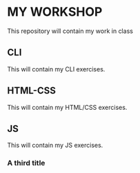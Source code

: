 # MY WORKSHOP
This repository will contain my work in class

## CLI
This will contain my CLI exercises.
## HTML-CSS
This will contain my HTML/CSS exercises.
## JS
This will contain my JS exercises.

### A third title


